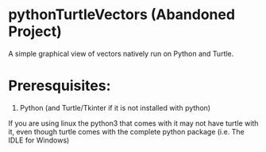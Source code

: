# pythonTurtleVectors (Abandoned Project)
A simple graphical view of vectors natively run on Python and Turtle.




# Preresquisites:
1. Python (and Turtle/Tkinter if it is not installed with python)

If you are using linux the python3 that comes with it may not have turtle with it,
even though turtle comes with the complete python package (i.e. The IDLE for Windows)
